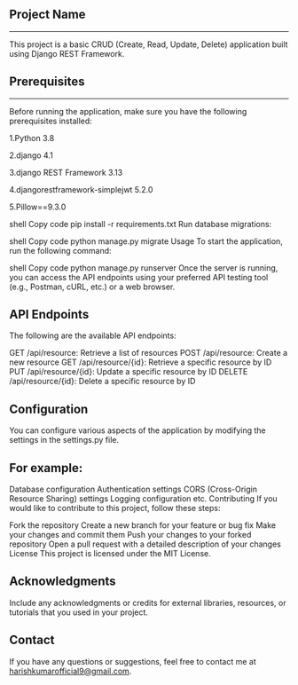 ## Project Name
---------------
This project is a basic CRUD (Create, Read, Update, Delete) application built using Django REST Framework.

## Prerequisites
---------------
Before running the application, make sure you have the following prerequisites installed:

1.Python 3.8

2.django 4.1

3.django REST Framework 3.13

4.djangorestframework-simplejwt 5.2.0

5.Pillow==9.3.0

shell
Copy code
pip install -r requirements.txt
Run database migrations:

shell
Copy code
python manage.py migrate
Usage
To start the application, run the following command:

shell
Copy code
python manage.py runserver
Once the server is running, you can access the API endpoints using your preferred API testing tool (e.g., Postman, cURL, etc.) or a web browser.

API Endpoints
---------------
The following are the available API endpoints:

GET /api/resource: Retrieve a list of resources
POST /api/resource: Create a new resource
GET /api/resource/{id}: Retrieve a specific resource by ID
PUT /api/resource/{id}: Update a specific resource by ID
DELETE /api/resource/{id}: Delete a specific resource by ID

Configuration
-------------
You can configure various aspects of the application by modifying the settings in the settings.py file.

For example:
---------------

Database configuration
Authentication settings
CORS (Cross-Origin Resource Sharing) settings
Logging configuration
etc.
Contributing
If you would like to contribute to this project, follow these steps:

Fork the repository
Create a new branch for your feature or bug fix
Make your changes and commit them
Push your changes to your forked repository
Open a pull request with a detailed description of your changes
License
This project is licensed under the MIT License.

Acknowledgments
----------------
Include any acknowledgments or credits for external libraries, resources, or tutorials that you used in your project.

Contact
--------
If you have any questions or suggestions, feel free to contact me at harishkumarofficial9@gmail.com.


